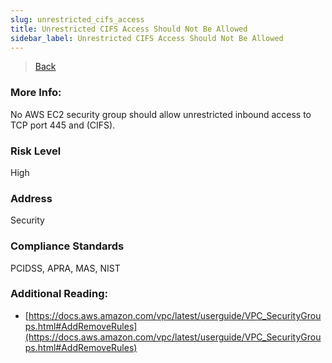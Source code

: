 ```yaml
---
slug: unrestricted_cifs_access
title: Unrestricted CIFS Access Should Not Be Allowed
sidebar_label: Unrestricted CIFS Access Should Not Be Allowed
---
```

> [Back](../../ec2monitoring)

### More Info:
No AWS EC2 security group should allow unrestricted inbound access to TCP port 445 and (CIFS).

### Risk Level
High

### Address
Security

### Compliance Standards
PCIDSS, APRA, MAS, NIST

### Additional Reading:
- [https://docs.aws.amazon.com/vpc/latest/userguide/VPC_SecurityGroups.html#AddRemoveRules](https://docs.aws.amazon.com/vpc/latest/userguide/VPC_SecurityGroups.html#AddRemoveRules) 

